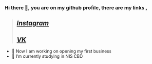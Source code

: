 ### Hi there 👋, you are on my github profile, there are my links  ,
> [*Instagram*](https://www.instagram.com/deqraii/)
> -------------
> [*VK*](https://vk.com/deqrai)
> -------------

- 🔭 Now I am working on opening my first business 
- 🌱 I’m currently studying in NIS CBD 
